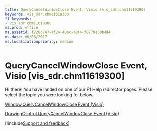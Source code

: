 ```yaml
---
title: QueryCancelWindowClose Event, Visio [vis_sdr.chm11619300]
keywords: vis_sdr.chm11619300
f1_keywords:
- vis_sdr.chm11619300
ms.prod: office
ms.assetid: f228c747-0f24-48bc-a844-f0779a50bdd4
ms.date: 06/08/2017
ms.localizationpriority: medium
---
```



# QueryCancelWindowClose Event, Visio [vis_sdr.chm11619300]

Hi there! You have landed on one of our F1 Help redirector pages. Please select the topic you were looking for below.

[Window.QueryCancelWindowClose Event (Visio)](https://msdn.microsoft.com/library/42b2533a-7958-affc-c722-8b15a396908f%28Office.15%29.aspx)

[DrawingControl.QueryCancelWindowClose Event (Visio)](https://msdn.microsoft.com/library/31f05b80-d536-3188-92d0-f2750b79771d%28Office.15%29.aspx)

[!include[Support and feedback](~/includes/feedback-boilerplate.md)]